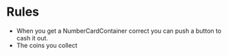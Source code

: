 # Rules


- When you get a NumberCardContainer correct you can push a button to cash it out.
- The coins you collect
